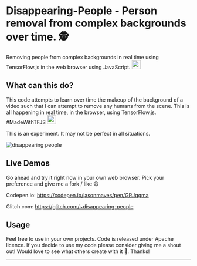 # Disappearing-People - Person removal from complex backgrounds over time. 🕵️
Removing people from complex backgrounds in real time using TensorFlow.js in the web browser using JavaScript. <img src="https://user-images.githubusercontent.com/32507674/136237051-a9c95adb-410d-43c4-8dce-b2976903fc84.png" width=24px>


## What can this do?

This code attempts to learn over time the makeup of the background of a video such that I can attempt to remove any humans from the scene. This is all happening in real time, in the browser, using TensorFlow.js. #MadeWithTFJS <img src="https://user-images.githubusercontent.com/32507674/136237408-dbf3728d-b41b-441d-a5e5-599b0f6e8dd4.png" width=24px>


This is an experiment. It may not be perfect in all situations.

![disappearing people](https://user-images.githubusercontent.com/4972997/74691149-882fce00-5196-11ea-80bc-f1b9cb3ff275.gif)


## Live Demos

Go ahead and try it right now in your own web browser. Pick your preference and give me a fork / like 😄

Codepen.io: https://codepen.io/jasonmayes/pen/GRJqgma

Glitch.com: https://glitch.com/~disappearing-people


## Usage

Feel free to use in your own projects. Code is released under Apache licence. If you decide to use my code please consider giving me a shout out! Would love to see what others create with it 🤩. Thanks!

---
 
